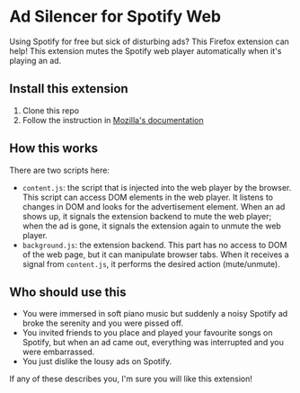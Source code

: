 # Ad Silencer for Spotify Web
Using Spotify for free but sick of disturbing ads? This Firefox extension can help!
This extension mutes the Spotify web player automatically when it's playing an ad.

## Install this extension
1. Clone this repo
1. Follow the instruction in [Mozilla's documentation](https://developer.mozilla.org/en-US/docs/Mozilla/Add-ons/WebExtensions/Your_first_WebExtension#installing)

## How this works
There are two scripts here:
* `content.js`: the script that is injected into the web player by the browser. This script can access DOM elements in the web player. It listens to changes in DOM and looks for the advertisement element. When an ad shows up, it signals the extension backend to mute the web player; when the ad is gone, it signals the extension again to unmute the web player.
* `background.js`: the extension backend. This part has no access to DOM of the web page, but it can manipulate browser tabs. When it receives a signal from `content.js`, it performs the desired action (mute/unmute).

## Who should use this
* You were immersed in soft piano music but suddenly a noisy Spotify ad broke the serenity and you were pissed off.
* You invited friends to you place and played your favourite songs on Spotify, but when an ad came out, everything was interrupted and you were embarrassed.
* You just dislike the lousy ads on Spotify.

If any of these describes you, I'm sure you will like this extension!

